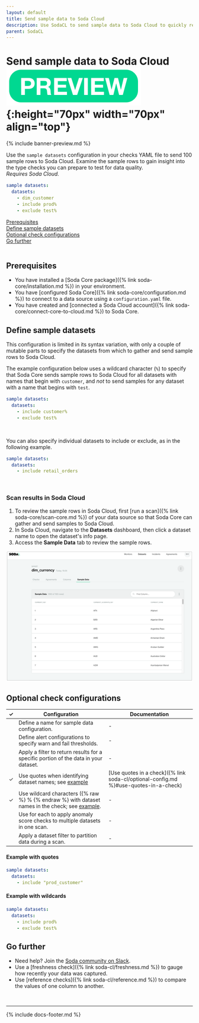 ```yaml
---
layout: default
title: Send sample data to Soda Cloud
description: Use SodaCL to send sample data to Soda Cloud to quickly review the contents of your dataset.
parent: SodaCL
---
```


# Send sample data to Soda Cloud ![preview](/assets/images/preview.png){:height="70px" width="70px" align="top"}

{% include banner-preview.md %}

Use the `sample datasets` configuration in your checks YAML file to send 100 sample rows to Soda Cloud. Examine the sample rows to gain insight into the type checks you can prepare to test for data quality.<br />
*Requires Soda Cloud.*

```yaml
sample datasets:
  datasets:
    - dim_customer
    - include prod%
    - exclude test%
```

[Prerequisites](#prerequisites)<br />
[Define sample datasets](#define-sample-datasets)<br />
[Optional check configurations](#optional-check-configurations) <br />
[Go further](#go-further) <br />
<br />


## Prerequisites
* You have installed a [Soda Core package]({% link soda-core/installation.md %}) in your environment.
* You have [configured Soda Core]({% link soda-core/configuration.md %}) to connect to a data source using a `configuration.yaml` file. 
* You have created and [connected a Soda Cloud account]({% link soda-core/connect-core-to-cloud.md %}) to Soda Core.


## Define sample datasets

This configuration is limited in its syntax variation, with only a couple of mutable parts to specify the datasets from which to gather and send sample rows to Soda Cloud.

The example configuration below uses a wildcard character (`%`) to specify that Soda Core sends sample rows to Soda Cloud for all datasets with names that begin with `customer`, and *not* to send samples for any dataset with a name that begins with `test`.

```yaml
sample datasets:
  datasets:
    - include customer%
    - exclude test%
```

<br />

You can also specify individual datasets to include or exclude, as in the following example.

```yaml
sample datasets:
  datasets:
    - include retail_orders
```

<br />

### Scan results in Soda Cloud

1. To review the sample rows in Soda Cloud, first [run a scan]({% link soda-core/scan-core.md %}) of your data source so that Soda Core can gather and send samples to Soda Cloud.
2. In Soda Cloud, navigate to the **Datasets** dashboard, then click a dataset name to open the dataset's info page. 
3. Access the **Sample Data** tab to review the sample rows.

![Example sample datasets screenshot](../assets/images/soda-sample-datasets.png)

## Optional check configurations

| ✓ | Configuration | Documentation |
| :-: | ------------|---------------|
|   | Define a name for sample data configuration. |  - |
|   | Define alert configurations to specify warn and fail thresholds. | - |
|   | Apply a filter to return results for a specific portion of the data in your dataset.| - | 
| ✓ | Use quotes when identifying dataset names; see [example](#example-with-quotes) | [Use quotes in a check]({% link soda-cl/optional-config.md %}#use-quotes-in-a-check) |
| ✓ | Use wildcard characters ({% raw %} % {% endraw %} with dataset names in the check; see [example](#example-with-wildcards). | - |
|   | Use for each to apply anomaly score checks to multiple datasets in one scan. | - |
|   | Apply a dataset filter to partition data during a scan. |  -  |

#### Example with quotes

```yaml
sample datasets:
  datasets:
    - include "prod_customer"
```

#### Example with wildcards 

```yaml
sample datasets:
  datasets:
    - include prod%
    - exclude test%
```

## Go further
* Need help? Join the <a href="http://community.soda.io/slack" target="_blank"> Soda community on Slack</a>.
* Use a [freshness check]({% link soda-cl/freshness.md %}) to gauge how recently your data was captured.
* Use [reference checks]({% link soda-cl/reference.md %}) to compare the values of one column to another.

<br />

---
{% include docs-footer.md %}